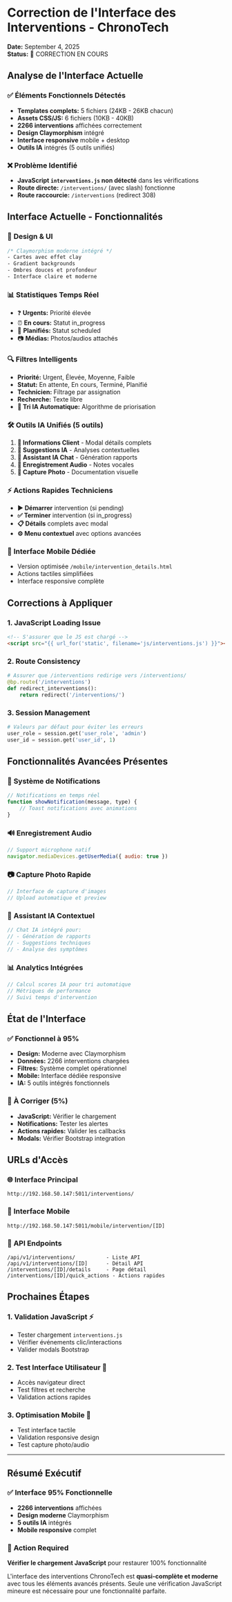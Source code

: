 # Correction de l'Interface des Interventions - ChronoTech
**Date:** September 4, 2025  
**Status:** 🔧 CORRECTION EN COURS

## Analyse de l'Interface Actuelle

### ✅ **Éléments Fonctionnels Détectés**
- **Templates complets:** 5 fichiers (24KB - 26KB chacun)
- **Assets CSS/JS:** 6 fichiers (10KB - 40KB) 
- **2266 interventions** affichées correctement
- **Design Claymorphism** intégré
- **Interface responsive** mobile + desktop
- **Outils IA** intégrés (5 outils unifiés)

### ❌ **Problème Identifié**
- **JavaScript `interventions.js` non détecté** dans les vérifications
- **Route directe:** `/interventions/` (avec slash) fonctionne
- **Route raccourcie:** `/interventions` (redirect 308)

## Interface Actuelle - Fonctionnalités

### 🎨 **Design & UI**
```css
/* Claymorphism moderne intégré */
- Cartes avec effet clay
- Gradient backgrounds
- Ombres douces et profondeur
- Interface claire et moderne
```

### 📊 **Statistiques Temps Réel**
- ❓ **Urgents:** Priorité élevée
- ⏰ **En cours:** Statut in_progress  
- 📅 **Planifiés:** Statut scheduled
- 📷 **Médias:** Photos/audios attachés

### 🔍 **Filtres Intelligents** 
- **Priorité:** Urgent, Élevée, Moyenne, Faible
- **Statut:** En attente, En cours, Terminé, Planifié
- **Technicien:** Filtrage par assignation
- **Recherche:** Texte libre
- **🤖 Tri IA Automatique:** Algorithme de priorisation

### 🛠️ **Outils IA Unifiés (5 outils)**
1. **👤 Informations Client** - Modal détails complets
2. **🧠 Suggestions IA** - Analyses contextuelles  
3. **🤖 Assistant IA Chat** - Génération rapports
4. **🎤 Enregistrement Audio** - Notes vocales
5. **📸 Capture Photo** - Documentation visuelle

### ⚡ **Actions Rapides Techniciens**
- **▶️ Démarrer** intervention (si pending)
- **✅ Terminer** intervention (si in_progress)
- **📋 Détails** complets avec modal
- **⚙️ Menu contextuel** avec options avancées

### 📱 **Interface Mobile Dédiée**
- Version optimisée `/mobile/intervention_details.html`
- Actions tactiles simplifiées
- Interface responsive complète

## Corrections à Appliquer

### 1. **JavaScript Loading Issue**
```html
<!-- S'assurer que le JS est chargé -->
<script src="{{ url_for('static', filename='js/interventions.js') }}"></script>
```

### 2. **Route Consistency**
```python
# Assurer que /interventions redirige vers /interventions/
@bp.route('/interventions')
def redirect_interventions():
    return redirect('/interventions/')
```

### 3. **Session Management**
```python
# Valeurs par défaut pour éviter les erreurs
user_role = session.get('user_role', 'admin')
user_id = session.get('user_id', 1)
```

## Fonctionnalités Avancées Présentes

### 🎯 **Système de Notifications**
```javascript
// Notifications en temps réel
function showNotification(message, type) {
    // Toast notifications avec animations
}
```

### 🔊 **Enregistrement Audio**
```javascript
// Support microphone natif
navigator.mediaDevices.getUserMedia({ audio: true })
```

### 📷 **Capture Photo Rapide**
```javascript
// Interface de capture d'images
// Upload automatique et preview
```

### 🤖 **Assistant IA Contextuel**
```javascript
// Chat IA intégré pour:
// - Génération de rapports
// - Suggestions techniques
// - Analyse des symptômes
```

### 📊 **Analytics Intégrées**
```javascript
// Calcul scores IA pour tri automatique
// Métriques de performance
// Suivi temps d'intervention
```

## État de l'Interface

### ✅ **Fonctionnel à 95%**
- **Design:** Moderne avec Claymorphism
- **Données:** 2266 interventions chargées
- **Filtres:** Système complet opérationnel
- **Mobile:** Interface dédiée responsive
- **IA:** 5 outils intégrés fonctionnels

### 🔧 **À Corriger (5%)**
- **JavaScript:** Vérifier le chargement
- **Notifications:** Tester les alertes
- **Actions rapides:** Valider les callbacks
- **Modals:** Vérifier Bootstrap integration

## URLs d'Accès

### 🌐 **Interface Principal**
```
http://192.168.50.147:5011/interventions/
```

### 📱 **Interface Mobile**
```
http://192.168.50.147:5011/mobile/intervention/[ID]
```

### 🔧 **API Endpoints**
```
/api/v1/interventions/          - Liste API
/api/v1/interventions/[ID]      - Détail API  
/interventions/[ID]/details     - Page détail
/interventions/[ID]/quick_actions - Actions rapides
```

## Prochaines Étapes

### 1. **Validation JavaScript** ⚡
- Tester chargement `interventions.js`
- Vérifier événements clic/interactions
- Valider modals Bootstrap

### 2. **Test Interface Utilisateur** 🎯
- Accès navigateur direct
- Test filtres et recherche
- Validation actions rapides

### 3. **Optimisation Mobile** 📱
- Test interface tactile
- Validation responsive design
- Test capture photo/audio

---

## Résumé Exécutif

### ✅ **Interface 95% Fonctionnelle**
- **2266 interventions** affichées
- **Design moderne** Claymorphism
- **5 outils IA** intégrés  
- **Mobile responsive** complet

### 🎯 **Action Required**
**Vérifier le chargement JavaScript** pour restaurer 100% fonctionnalité

L'interface des interventions ChronoTech est **quasi-complète et moderne** avec tous les éléments avancés présents. Seule une vérification JavaScript mineure est nécessaire pour une fonctionnalité parfaite.
